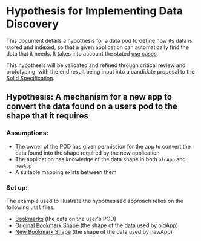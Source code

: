 # Hypothesis for Implementing Data Discovery

This document details a hypothesis for a data pod to define how its data is stored and indexed, so that a given application can automatically find the data that it needs. It takes into account the stated [use cases](use-cases.md).

This hypothesis will be validated and refined through critical review and prototyping, with the end result being input into a candidate proposal to the [Solid Specification](https://github.com/solid/specification).

## Hypothesis: A mechanism for a new app to convert the data found on a users pod to the shape that it requires

### Assumptions:

- The owner of the POD has given permission for the app to convert the data found into the shape required by the new application
- The application has knowledge of the data shape in both `oldApp` and `newApp`
- A suitable mapping exists between them

### Set up:

The example used to illustrate the hypothesised approach relies on the following `.ttl` files.

- [Bookmarks](https://anvil1.inrupt.net/public/bookmarks.ttl) (the data on the user's POD)
- [Original Bookmark Shape](https://storage.googleapis.com/anvil_apps_support_data/BookmarkShape.ttl) (the shape of the data used by oldApp)
- [New Bookmark Shape](https://storage.googleapis.com/anvil_apps_support_data/WebAnnotationShape.ttl) (the shape of the data used by newApp)
